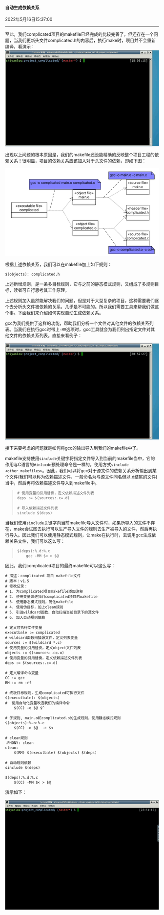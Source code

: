 #### 自动生成依赖关系

2022年5月16日15:37:00

---

至此，我们complicated项目的makefile已经完成的比较完善了，但还存在一个问题，当我们更新头文件complicated.h的内容后，执行make时，项目并不会重新编译，看演示： ![1-2.7-1](0.9_自动生成依赖关系.assets/document-uid298389labid2374timestamp1481543190884.png)

出现以上问题的根本原因是，我们的makefile还没能精确的反映整个项目工程的依赖关系！很明显，项目的依赖关系应该加入对于头文件的依赖，即如下图：

![1-2.7-2](0.9_自动生成依赖关系.assets/document-uid298389labid2374timestamp1481543212885.png)

根据上述依赖关系，我们可以在makefile加上如下规则：

```
$(objects): complicated.h
```

上述新增规则，是一条多目标规则，它与之前的静态模式规则，又组成了多规则目标，读者可自行思考其工作原理。

上述规则加入虽然能解决我们的问题，但是对于大型复杂的项目，这种需要我们逐个去分析头文件被依赖的关系，几乎是不可能的。所以我们需要工具来帮我们做这个事。下面我们来介绍如何实现自动生成依赖关系。

gcc为我们提供了这样的功能，帮助我们分析一个文件对其他文件的依赖关系列表。当我们在执行gcc时带上`-MM`选项时，gcc工具就会为我们列出指定文件对其他文件的依赖关系列表。直接来看例子：

![1-2.7-3](0.9_自动生成依赖关系.assets/document-uid298389labid2374timestamp1481543272733.png)

接下来要考虑的问题就是如何将gcc的输出导入到我们的makefile中了。

makefile支持使用`sinclude`关键字将指定文件导入到当前的makefile当中，它的作用与C语言的`#inlucde`预处理命令是一样的。使用方式`sinclude <other_makefiles>`。因此，我们可以将gcc对于源文件的依赖关系分析输出到某个文件(我们可以称为依赖描述文件，一般命名为与源文件同名但以.d结尾的文件)当中，然后再将依赖描述文件导入到makefile中。

> ```
> # 使用变量的引用替换，定义依赖描述文件列表
> deps := $(sources:.c=.d)
> 
> # 导入依赖描述文件列表
> sinclude $(deps)
> ```

当我们使用`sinclude`关键字向当前makefile导入文件时，如果所导入的文件不存在，make会试图去执行可以生产导入文件的规则去生产被导入的文件，然后再执行导入。因此我们可以使用静态模式规则，让make在执行时，去调用gcc生成依赖关系文件，我们可以这么写：

> ```
> $(deps):%.d:%.c
>     gcc -MM $< > $@
> ```

因此，我们complicated项目的最终makefile可以这么写：

```
# 描述：complicated 项目 makefile文件
# 版本：v1.5
# 修改记录：
# 1. 为complicated项目makefile添加注释
# 2. 使用变量改进我们complicated项目的makefile
# 3. 使用静态模式规则，简化makefile
# 4. 使用伪目标，加上clean规则
# 5. 引进wildcard函数，自动扫描当前目录下的源文件
# 6. 加入自动规则依赖

# 定义可执行文件变量
executbale := complicated
# wildcard函数扫描源文件，定义列表变量
sources := $(wildcard *.c)
# 使用变量的引用替换，定义object文件列表
objects := $(sources:.c=.o)
# 使用变量的引用替换，定义依赖描述文件列表
deps := $(sources:.c=.d)

# 定义编译命令变量
CC := gcc
RM := rm -rf

# 终极目标规则，生成complicated可执行文件
$(executbale): $(objects)
#  使用自动化变量改造我们的编译命令
    $(CC) -o $@ $^

# 子规则, main.o和complicated.o的生成规则，使用静态模式规则
$(objects):%.o:%.c
    $(CC) -o $@  -c $<
        
# clean规则
.PHONY: clean
clean:
    $(RM) $(executbale) $(objects) $(deps)

# 自动规则依赖
sinclude $(deps)

$(deps):%.d:%.c
    $(CC) -MM $< > $@
```

演示如下：

![1-2.7-4](0.9_自动生成依赖关系.assets/document-uid298389labid2374timestamp1481543229020.png)



